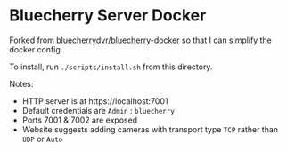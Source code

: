 # Bluecherry Server Docker

Forked from [bluecherrydvr/bluecherry-docker](https://github.com/bluecherrydvr/bluecherry-docker) so that I can simplify the docker config.

To install, run `./scripts/install.sh` from this directory.

Notes:

- HTTP server is at https://localhost:7001
- Default credentials are `Admin` : `bluecherry`
- Ports 7001 & 7002 are exposed
- Website suggests adding cameras with transport type `TCP` rather than `UDP` or `Auto`
